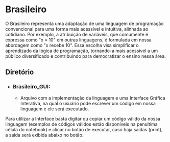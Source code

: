 # Brasileiro

   O Brasileiro representa uma adaptação de uma linguagem de programação convencional para uma forma mais acessível e intuitiva, alinhada ao cotidiano. Por exemplo, a atribuição de variáveis, que comumente é expressa como "x = 10" em outras linguagens, é formulada em nossa abordagem como "x recebe 10". Essa escolha visa simplificar o aprendizado da lógica de programação, tornando-a mais acessível a um público diversificado e contribuindo para democratizar o ensino nessa área.

## Diretório

- ### **Brasileiro_GUI**:
  - Arquivo com a implementação da linguagem e uma Interface Gráfica Interativa, na qual o usuário pode escrever um código em nossa linguagem e ele será executado.
 
Para utilizar a Interface basta digitar ou copiar um código válido da nossa linguagem (exemplos de códigos válidos estão disponíveis na penultima célula do notebook) e clicar no botão de executar, caso haja saídas (print), a saída será exibida abaixo no botão.
